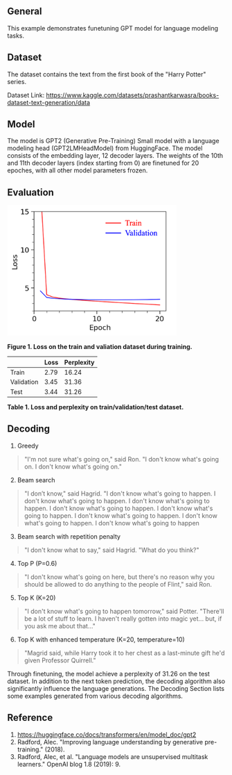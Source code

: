 ## General
This example demonstrates funetuning GPT model for language modeling tasks. 

## Dataset
The dataset contains the text from the first book of the "Harry Potter" series.

Dataset Link: https://www.kaggle.com/datasets/prashantkarwasra/books-dataset-text-generation/data

## Model
The model is GPT2 (Generative Pre-Training) Small model with a language modeling head (GPT2LMHeadModel) from HuggingFace. The model consists of the embedding layer, 12 decoder layers. The weights of the 10th and 11th decoder layers (index starting from 0) are finetuned for 20 epoches, with all other model parameters frozen.

## Evaluation

<img src="figures/train_valid_loss.png" height="300" />

**Figure 1. Loss on the train and valiation dataset during training.**

| | Loss | Perplexity |
| --- | --- | --- |
| Train | 2.79 | 16.24 |
| Validation | 3.45 | 31.36 |
| Test | 3.44 | 31.26 |

**Table 1. Loss and perplexity on train/validation/test dataset.**

## Decoding

1. Greedy <br/>
> "I'm not sure what's going on," said Ron. "I don't know what's going on. I don't know what's going on."

2. Beam search <br/>
> "I don’t know," said Hagrid. "I don't know what's going to happen. I don't know what's going to happen. I don't know what's going to happen. I don't know what's going to happen. I don't know what's going to happen. I don't know what's going to happen. I don't know what's going to happen. I don't know what's going to happen

3. Beam search with repetition penalty <br/>
> "I don't know what to say," said Hagrid. "What do you think?"

4. Top P (P=0.6) <br/>
> "I don't know what's going on here, but there's no reason why you should be allowed to do anything to the people of Flint," said Ron.

5. Top K (K=20) <br/>
> "I don't know what's going to happen tomorrow," said Potter. "There'll be a lot of stuff to learn. I haven't really gotten into magic yet... but, if you ask me about that..."

6. Top K with enhanced temperature (K=20, temperature=10) <br/>
> "Magrid said, while Harry took it to her chest as a last-minute gift he'd given Professor Quirrell."

Through finetuning, the model achieve a perplexity of 31.26 on the test dataset. In addition to the next token prediction, the decoding algorithm also significantly influence the language generations. The Decoding Section lists some examples generated from various decoding algorithms.

## Reference
1. https://huggingface.co/docs/transformers/en/model_doc/gpt2
2. Radford, Alec. "Improving language understanding by generative pre-training." (2018).
3. Radford, Alec, et al. "Language models are unsupervised multitask learners." OpenAI blog 1.8 (2019): 9.
